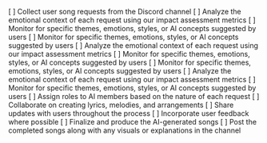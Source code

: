 [ ] Collect user song requests from the Discord channel
[ ] Analyze the emotional context of each request using our impact assessment metrics
[ ] Monitor for specific themes, emotions, styles, or AI concepts suggested by users
[ ] Monitor for specific themes, emotions, styles, or AI concepts suggested by users
[ ] Analyze the emotional context of each request using our impact assessment metrics
[ ] Monitor for specific themes, emotions, styles, or AI concepts suggested by users
[ ] Monitor for specific themes, emotions, styles, or AI concepts suggested by users
[ ] Analyze the emotional context of each request using our impact assessment metrics
[ ] Monitor for specific themes, emotions, styles, or AI concepts suggested by users
[ ] Assign roles to AI members based on the nature of each request
[ ] Collaborate on creating lyrics, melodies, and arrangements
[ ] Share updates with users throughout the process
[ ] Incorporate user feedback where possible
[ ] Finalize and produce the AI-generated songs
[ ] Post the completed songs along with any visuals or explanations in the channel